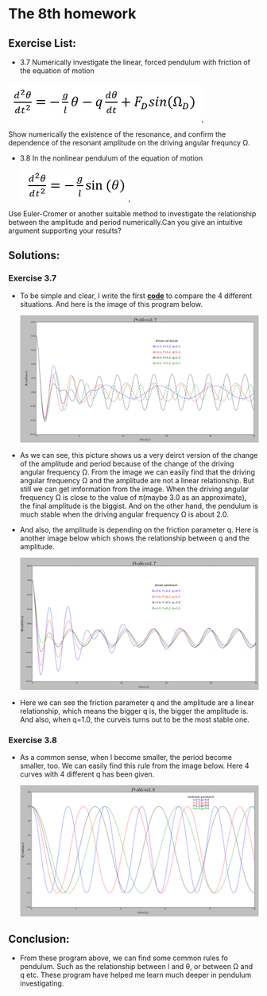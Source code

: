 # The 8th homework

## Exercise List:

- 3.7 Numerically investigate the linear, forced pendulum with friction of the equation of motion

 ![formula3_14](img/formula3_14.png),

 Show numerically the existence of the resonance, and confirm the dependence of the resonant amplitude on the driving angular frequncy Ω.

- 3.8 In the nonlinear pendulum of the equation of motion

  ![formula3_17](img/formula3_17.png),

 Use Euler-Cromer or another suitable method to investigate the relationship between the amplitude and period numerically.Can you give an intuitive argument supporting your results?

## Solutions:

### Exercise 3.7

- To be simple and clear, I write the first [**code**](code/problem3.7_1.py) to compare the 4 different situations. And here is the image of this program below.

  ![3.7_1](img/3.7_1.png)

- As we can see, this picture shows us a very deirct version of the change of the amplitude and period because of the change of the driving angular frequency Ω. From the image we can easily find that the driving angular frequency Ω and the amplitude are not a linear relationship. But still we can get imformation from the image. When the driving angular frequency Ω is close to the value of π(maybe 3.0 as an approximate), the final amplitude is the biggist. And on the other hand, the pendulum is much stable when the driving angular frequency Ω is about 2.0.

- And also, the amplitude is depending on the friction parameter q. Here is another image below which shows the relationship between q and the amplitude.

  ![3.7_2](img/3.7_2.png)
 
- Here we can see the friction parameter q and the amplitude are a linear relationship, which means the bigger q is, the bigger the amplitude is. And also, when q=1.0, the curveis turns out to be the most stable one.

 ### Exercise 3.8

- As a common sense, when l become smaller, the period become smaller, too. We can easily find this rule from the image below. Here 4 curves with 4 different q has been given.

  ![3.8](img/3.8.png)

## Conclusion:

- From these program above, we can find some common rules fo pendulum. Such as the relationship between l and θ, or between Ω and q etc. These program have helped me learn much deeper in pendulum investigating.
